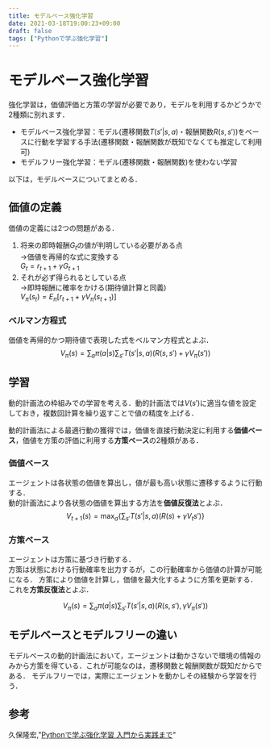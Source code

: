 ```yaml
---
title: モデルベース強化学習
date: 2021-03-18T19:00:23+09:00
draft: false
tags: ["Pythonで学ぶ強化学習"] 
---
```

<!--more-->
# モデルベース強化学習
強化学習は，価値評価と方策の学習が必要であり，モデルを利用するかどうかで2種類に別れます．

- モデルベース強化学習：モデル(遷移関数$T(s'|s,a)$・報酬関数$R(s,s')$)をベースに行動を学習する手法(遷移関数・報酬関数が既知でなくても推定して利用可)
- モデルフリー強化学習：モデル(遷移関数・報酬関数)を使わない学習

以下は，モデルベースについてまとめる．

## 価値の定義
価値の定義には2つの問題がある．
1. 将来の即時報酬$G_{t}$の値が判明している必要がある点  
   →価値を再帰的な式に変換する  
   $G_t=r_{t+1}+\gamma G_{t+1}$
2. それが必ず得られるとしている点  
   →即時報酬に確率をかける(期待値計算と同義)  
   $V_\pi(s_t)=E_\pi[r_{t+1}+\gamma V_\pi(s_{t+1})]$
### ベルマン方程式
価値を再帰的かつ期待値で表現した式をベルマン方程式とよぶ．
$$V_\pi(s)=\sum_a\pi(a|s)\sum_{s'}T(s'|s,a)(R(s,s')+\gamma V_\pi(s'))$$

## 学習
動的計画法の枠組みでの学習を考える．動的計画法では$V(s')$に適当な値を設定しておき，複数回計算を繰り返すことで値の精度を上げる．

動的計画法による最適行動の獲得では，価値を直接行動決定に利用する<b>価値ベース</b>，価値を方策の評価に利用する<b>方策ベース</b>の2種類がある．

### 価値ベース
エージェントは各状態の価値を算出し，値が最も高い状態に遷移するように行動する．  
動的計画法により各状態の価値を算出する方法を<b>価値反復法</b>とよぶ．
$$V_{t+1}(s)=\max_{a}\{\sum_{s'}T(s'|s,a)(R(s)+\gamma V_t{s'})\}$$

### 方策ベース
エージェントは方策に基づき行動する．  
方策は状態における行動確率を出力するが，この行動確率から価値の計算が可能になる．
方策により価値を計算し，価値を最大化するように方策を更新する．これを<b>方策反復法</b>とよぶ．

$$V_\pi(s)=\sum_a\pi(a|s)\sum_{s'}T(s'|s,a)(R(s,s'),\gamma V_\pi(s'))$$

## モデルベースとモデルフリーの違い
モデルベースの動的計画法において，エージェントは動かさないで環境の情報のみから方策を得ている．これが可能なのは，遷移関数と報酬関数が既知だからである．
モデルフリーでは，実際にエージェントを動かしその経験から学習を行う．

## 参考
久保隆宏,"[Pythonで学ぶ強化学習 入門から実践まで](https://amzn.to/3tA1S4W)"
